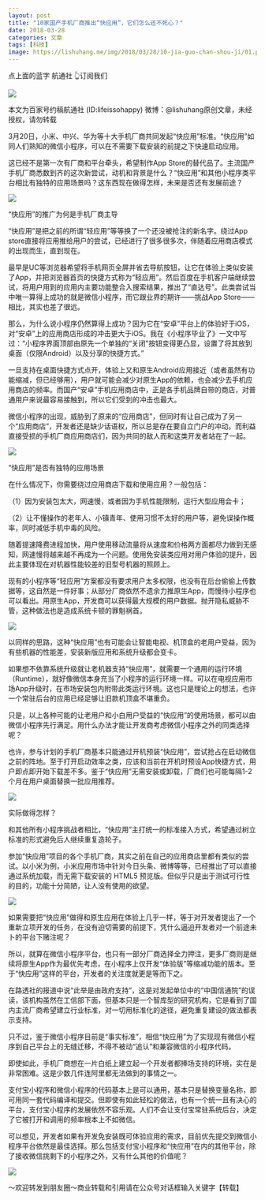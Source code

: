```yaml
---
layout: post
title: "10家国产手机厂商推出“快应用”，它们怎么还不死心？"
date: 2018-03-28
categories: 文章
tags: [科技]
image: https://lishuhang.me/img/2018/03/28/10-jia-guo-chan-shou-ji/01.png
---
```


点上面的蓝字 航通社 👆订阅我们

![](https://mmbiz.qpic.cn/mmbiz_jpg/AdRKyBVLoHKMVDlzGY40aicr1tWPdERrqoHVHHicVsXD3iaa6hYNV5OP1uxB5ib9wpPwxkJsrdHO4PjXyPFVBGO00Q/640?wx_fmt=jpeg)

本文为百家号约稿航通社 (ID:lifeissohappy) 微博：@lishuhang原创文章，未经授权，请勿转载

3月20日，小米、中兴、华为等十大手机厂商共同发起“快应用”标准。“快应用”如同人们熟知的微信小程序，可以在不需要下载安装的前提之下快速启动应用。

这已经不是第一次有厂商和平台牵头，希望制作App Store的替代品了。主流国产手机厂商悉数到齐的这次新尝试，动机和背景是什么？“快应用”和其他小程序类平台相比有独特的应用场景吗？这东西现在做得怎样，未来是否还有发展前途？

![](https://lishuhang.me/img/2018/03/28/10-jia-guo-chan-shou-ji/01.png)

“快应用”的推广为何是手机厂商主导

“快应用”是把之前的所谓“轻应用”等等换了一个还没被抢注的新名字。绕过App store直接将应用推给用户的尝试，已经进行了很多很多次，伴随着应用商店模式的出现而生，直到现在。

最早是UC等浏览器希望将手机网页全屏并省去导航按钮，让它在体验上类似安装了App，并把浏览器首页的快捷方式称为“轻应用”。然后百度在手机客户端继续尝试，将用户用到的应用内主要功能整合入搜索结果，推出了“直达号”。此类尝试当中唯一算得上成功的就是微信小程序，而它跟业界的期许——挑战App Store——相比，其实也差了很远。

那么，为什么说小程序仍然算得上成功？因为它在“安卓”平台上的体验好于iOS，对“安卓”上的应用商店形成的冲击更大于iOS。我在《小程序毕业了》一文中写过：“小程序界面顶部由原先一个单独的“关闭”按钮变得更凸显，设置了将其放到桌面（仅限Android）以及分享的快捷方式。”

一旦支持在桌面快捷方式点开，体验上又和原生Android应用接近（或者虽然有功能缩减，但已经够用），用户就可能会减少对原生App的依赖，也会减少去手机应用商店的频率。而国产“安卓”手机应用商店中，正是各手机品牌自带的商店，对普通用户来说最容易接触到，所以它们受到的冲击也最大。

微信小程序的出现，威胁到了原来的“应用商店”，但同时有让自己成为了另一个“应用商店”，开发者还是缺少话语权，所以总是存在要自立门户的冲动。而利益直接受损的手机厂商应用商店们，因为共同的敌人而和这类开发者站在了一起。

![](https://lishuhang.me/img/2018/03/28/10-jia-guo-chan-shou-ji/02.png)

“快应用”是否有独特的应用场景

在什么情况下，你需要绕过应用商店下载和使用应用？一般包括：

（1）因为安装包太大，网速慢，或者因为手机性能限制，运行大型应用会卡；

（2）让不懂操作的老年人、小镇青年、使用习惯不太好的用户等，避免误操作概率，同时减低手机中毒的风险。

随着提速降费进程加快，用户使用移动流量将从速度和价格两方面都尽力做到无感知，网速慢将越来越不再成为一个问题。使用免安装类应用对用户体验的提升，因此主要体现在对机器性能较差的旧型号机器的照顾上。

现有的小程序等“轻应用”方案都没有要求用户太多权限，也没有在后台偷偷上传数据等，这自然是一件好事；从部分厂商依然不遗余力推原生App，而慢待小程序也可以看出。用原生App，开发商可以获得最大规模的用户数据。抛开隐私威胁不管，这种做法也是造成系统卡顿的罪魁祸首。

![](https://lishuhang.me/img/2018/03/28/10-jia-guo-chan-shou-ji/03.png)

以同样的思路，这种“快应用”也有可能会让智能电视、机顶盒的老用户受益，因为有些机器的性能差，安装新版应用和系统升级都会变卡。

如果想不依靠系统升级就让老机器支持“快应用”，就需要一个通用的运行环境（Runtime），就好像微信本身充当了小程序的运行环境一样。可以在电视应用市场App升级时，在市场安装包内附带此类运行环境。这也只是理论上的想法，也许一个常驻后台的应用已经足够让旧款机顶盒不堪重负。

只是，以上各种可能的让老用户和小白用户受益的“快应用”的使用场景，都可以由微信小程序先行满足。用什么办法才能让开发商考虑微信小程序之外的同类选择呢？

也许，参与计划的手机厂商基本只能通过开机预装“快应用”，尝试抢占在启动微信之前的阵地。至于打开启动效率之类，应该和当前在开机时预设App快捷方式，用户即点即开始下载差不多。鉴于“快应用”无需安装或卸载，厂商们也可能每隔1-2个月在用户桌面替换一批应用推荐。

![](https://lishuhang.me/img/2018/03/28/10-jia-guo-chan-shou-ji/04.png)

实际做得怎样？

和其他所有小程序挑战者相比，“快应用”主打统一的标准接入方式，希望通过树立标准的形式避免后人继续重复造轮子。

参加“快应用”项目的各个手机厂商，其实之前在自己的应用商店里都有类似的尝试。以小米为例，小米应用市场中针对今日头条、微博等等，已经推出了可以直接通过系统加载，而无需下载安装的 HTML5 预览版。但似乎只是出于测试可行性的目的，功能十分简陋，让人没有使用的欲望。

![](https://lishuhang.me/img/2018/03/28/10-jia-guo-chan-shou-ji/05.jpg)

如果需要把“快应用”做得和原生应用在体验上几乎一样，等于对开发者提出了一个重新立项开发的任务，在没有迫切需要的前提下，凭什么逼迫开发者对一个前途未卜的平台下赌注呢？

所以，就算在微信小程序平台，也只有一部分厂商选择全力押注，更多厂商则是继续将原生App作为最优先考虑，在小程序上仅开发“体验版”等缩减功能的版本。至于“快应用”这样的平台，开发者的关注度就更是等而下之。

在路透社的报道中说“此举是由政府支持”，这是对发起单位中的“中国信通院”的误读，该机构虽然在工信部下面，但基本只是一个智库型的研究机构，它是看到了国内主流厂商希望建立行业标准，对一切用标准化的途径，避免重复建设的做法都表示支持。

只不过，鉴于微信小程序目前是“事实标准”，相信“快应用”为了实现现有微信小程序到自己平台上的无缝迁移，不得不被动“追认”和兼容微信的小程序代码。

即使如此，手机厂商想在一片白纸上建立起一个开发者都捧场支持的环境，实在是非常困难。这是少数几件连阿里都无法做到的事情之一。

支付宝小程序和微信小程序的代码基本上是可以通用，基本只是替换变量名称，即可用同一套代码编译和提交。但即使有如此轻松的做法，也有一个统一且有决心的平台，支付宝小程序的发展依然不容乐观。人们不会让支付宝常驻系统后台，决定了它被打开和调用的频率根本上不如微信。

可以想见，开发者如果有开发免安装既可体验应用的需求，目前优先提交到微信小程序平台依然是最佳选择。那么包括支付宝小程序和“快应用”在内的其他平台，除了接收微信挑剩下的小程序之外，又有什么其他的价值呢？

![](https://lishuhang.me/img/2018/03/28/10-jia-guo-chan-shou-ji/06.png)

～欢迎转发到朋友圈～商业转载和引用请在公众号对话框输入关键字【转载】
